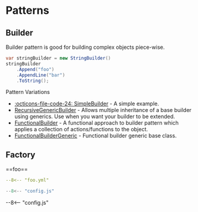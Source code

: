# Patterns

## Builder
Builder pattern is good for building complex objects piece-wise. 
```c#
var stringBuilder = new StringBuilder()
stringBuilder
    .Append("foo")
    .AppendLine("bar")
    .ToString();
```

Pattern Variations

- [:octicons-file-code-24: SimpleBuilder](./Builder/SimpleBuilder.cs) - A simple example.
- [RecursiveGenericBuilder][2] - Allows multiple inheritance of a base builder using generics. Use when you want your builder to be extended.
- [FunctionalBuilder](./Builder/FunctionalBuilder.cs) - A functional approach to builder pattern which applies a collection of actions/functions to the object.
- [FunctionalBuilderGeneric](./Builder/FunctionalBuilderGeneric.cs) - Functional builder generic base class. 

[2]: https://github.com/mrhockeymonkey/mrhockeymonkey.github.io/blob/master/docs/C%23/Patterns/Builder/RecursiveGenericBuilder.cs
## Factory

==foo==

```yaml
--8<-- "foo.yml"
```

```js
--8<-- "config.js"
```
--8<-- "config.js"